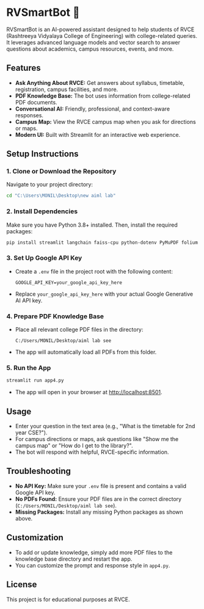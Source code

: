 # RVSmartBot 🤖

RVSmartBot is an AI-powered assistant designed to help students of RVCE (Rashtreeya Vidyalaya College of Engineering) with college-related queries. It leverages advanced language models and vector search to answer questions about academics, campus resources, events, and more.

## Features

- **Ask Anything About RVCE:** Get answers about syllabus, timetable, registration, campus facilities, and more.
- **PDF Knowledge Base:** The bot uses information from college-related PDF documents.
- **Conversational AI:** Friendly, professional, and context-aware responses.
- **Campus Map:** View the RVCE campus map when you ask for directions or maps.
- **Modern UI:** Built with Streamlit for an interactive web experience.

## Setup Instructions

### 1. Clone or Download the Repository

Navigate to your project directory:

```sh
cd "C:\Users\MONIL\Desktop\new aiml lab"
```

### 2. Install Dependencies

Make sure you have Python 3.8+ installed. Then, install the required packages:

```sh
pip install streamlit langchain faiss-cpu python-dotenv PyMuPDF folium streamlit-folium google-generativeai
```

### 3. Set Up Google API Key

- Create a `.env` file in the project root with the following content:
  ```
  GOOGLE_API_KEY=your_google_api_key_here
  ```
- Replace `your_google_api_key_here` with your actual Google Generative AI API key.

### 4. Prepare PDF Knowledge Base

- Place all relevant college PDF files in the directory:
  ```
  C:/Users/MONIL/Desktop/aiml lab see
  ```
- The app will automatically load all PDFs from this folder.

### 5. Run the App

```sh
streamlit run app4.py
```

- The app will open in your browser at [http://localhost:8501](http://localhost:8501).

## Usage

- Enter your question in the text area (e.g., "What is the timetable for 2nd year CSE?").
- For campus directions or maps, ask questions like "Show me the campus map" or "How do I get to the library?".
- The bot will respond with helpful, RVCE-specific information.

## Troubleshooting

- **No API Key:** Make sure your `.env` file is present and contains a valid Google API key.
- **No PDFs Found:** Ensure your PDF files are in the correct directory (`C:/Users/MONIL/Desktop/aiml lab see`).
- **Missing Packages:** Install any missing Python packages as shown above.

## Customization

- To add or update knowledge, simply add more PDF files to the knowledge base directory and restart the app.
- You can customize the prompt and response style in `app4.py`.

## License

This project is for educational purposes at RVCE.

